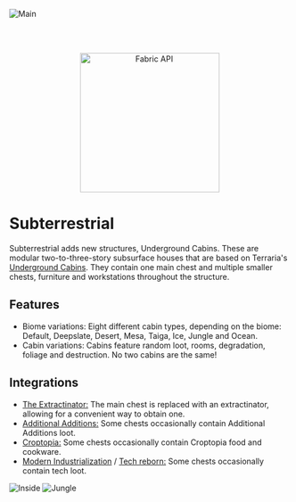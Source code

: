 ![Main](https://i.imgur.com/z1b8bm8.jpg)

<br/><br/>

<a href="https://modrinth.com/mod/fabric-api">
    <p align="center">
        <img src="https://i.imgur.com/Ol1Tcf8.png" alt="Fabric API" width="250"/> 
    </p>
</a>

# Subterrestrial

Subterrestrial adds new structures, Underground Cabins. These are modular two-to-three-story subsurface houses that are
based on Terraria's [Underground Cabins](https://terraria.fandom.com/wiki/Underground_Cabin). They contain one main
chest and multiple smaller chests, furniture and workstations throughout the structure.

## Features

- Biome variations: Eight different cabin types, depending on the biome: Default, Deepslate, Desert, Mesa, Taiga, Ice,
  Jungle and Ocean.
- Cabin variations: Cabins feature random loot, rooms, degradation, foliage and destruction. No two cabins are the same!

## Integrations

- [The Extractinator:](https://modrinth.com/mod/the-extractinator) The main chest is replaced with an extractinator,
  allowing for a convenient way to obtain one.
- [Additional Additions:](https://modrinth.com/mod/addadd) Some chests occasionally contain Additional Additions loot.
- [Croptopia:](https://www.curseforge.com/minecraft/mc-mods/croptopia-fabric) Some chests occasionally contain Croptopia
  food and cookware.
- [Modern Industrialization](https://modrinth.com/mod/modern-industrialization)
  / [Tech reborn:](https://www.curseforge.com/minecraft/mc-mods/techreborn) Some chests occasionally contain tech loot.

![Inside](https://i.imgur.com/Cx8A8iL.jpg)
![Jungle](https://i.imgur.com/dMJ442M.jpg)
